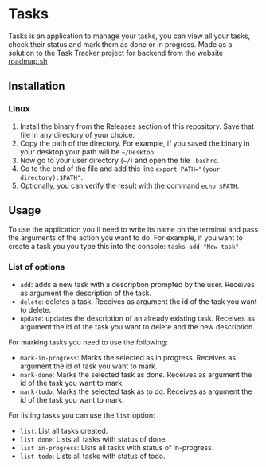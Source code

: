 # Tasks

Tasks is an application to manage your tasks, you can view all your tasks, check their status and mark them as done or in progress.
Made as a solution to the Task Tracker project for backend from the website [roadmap.sh](roadmap.sh)

## Installation
### Linux
1. Install the binary from the Releases section of this repository. Save that file in any directory of your choice.
2. Copy the path of the directory. For example, if you saved the binary in your desktop your path will be `~/Desktop`.
3. Now go to your user directory (`~/`) and open the file `.bashrc`.
4. Go to the end of the file and add this line `export PATH="(your directory):$PATH"`.
5. Optionally, you can verify the result with the command `echo $PATH`.

## Usage
To use the application you'll need to write its name on the terminal and pass the arguments of the action you want to do. For example, if you want to create a task you you type this into the console: `tasks add "New task"`

### List of options
* `add`: adds a new task with a description prompted by the user. Receives as argument the description of the task.
* `delete`: deletes a task. Receives as argument the id of the task you want to delete.
* `update`: updates the description of an already existing task. Receives as argument the id of the task you want to delete and the new description.

For marking tasks you need to use the following:
* `mark-in-progress`: Marks the selected as in progress. Receives as argument the id of task you want to mark.
* `mark-done`: Marks the selected task as done. Receives as argument the id of the task you want to mark.
* `mark-todo`: Marks the selected task as to do. Receives as argument the id of the task you want to mark.

For listing tasks you can use the `list` option:
* `list`: List all tasks created.
* `list done`: Lists all tasks with status of done.
* `list in-progress`: Lists all tasks with status of in-progress.
* `list todo`: Lists all tasks with status of todo.